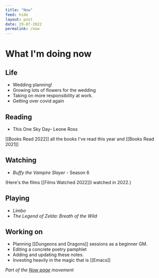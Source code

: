 ```yaml
---
title: "Now"
feed: hide
layout: post
date: 29-07-2022
permalink: /now
---
```


# What I'm doing now

## Life

-   Wedding planning!
-   Growing lots of flowers for the wedding
-   Taking on more responsibility at work.
-   Getting over covid again

## Reading

-   This One Sky Day- Leone Ross

[[Books Read 2022]]  all the books I've read this year and [[Books Read 2021]]

## Watching

-   *Buffy the Vampire Slayer* - Season 6


(Here's the films [[Films Watched 2022]]I watched in 2022.</a>)

## Playing

-   *Limbo*
-   *The Legend of Zelda: Breath of the Wild*

## Working on

-   Planning [[Dungeons and Dragons]] sessions as a beginner GM.
-   Editing a concrete poetry pamphlet
-   Adding and updating these notes.
-   Investing heavily in the magic that is [[Emacs]]

*Part of the <a href="https://nownownow.com/about" >Now page</a> movement*
